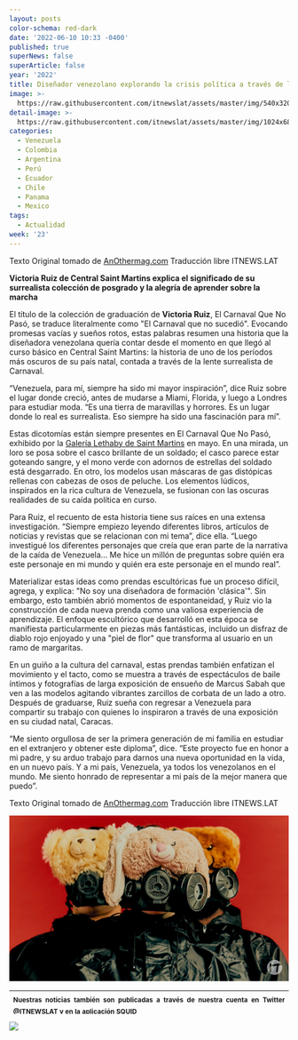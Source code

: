 ```yaml
---
layout: posts
color-schema: red-dark
date: '2022-06-10 10:33 -0400'
published: true
superNews: false
superArticle: false
year: '2022'
title: Diseñador venezolano explorando la crisis política a través de lo carnavalesco
image: >-
  https://raw.githubusercontent.com/itnewslat/assets/master/img/540x320/Victoria-Ruiz-p.jpg
detail-image: >-
  https://raw.githubusercontent.com/itnewslat/assets/master/img/1024x680/Victoria-Ruiz-g.jpg
categories:
  - Venezuela
  - Colombia
  - Argentina
  - Perú
  - Ecuador
  - Chile
  - Panama
  - Mexico
tags:
  - Actualidad
week: '23'
---
```

Texto Original tomado de [AnOthermag.com](https://www.anothermag.com/fashion-beauty/14135/the-venezuelan-designer-exploring-political-crisis-via-the-carnivalesque-csm) Traducción libre ITNEWS.LAT

**Victoria Ruiz de Central Saint Martins explica el significado de su surrealista colección de posgrado y la alegría de aprender sobre la marcha**

El título de la colección de graduación de **Victoria Ruiz**, El Carnaval Que No Pasó, se traduce literalmente como "El Carnaval que no sucedió". Evocando promesas vacías y sueños rotos, estas palabras resumen una historia que la diseñadora venezolana quería contar desde el momento en que llegó al curso básico en Central Saint Martins: la historia de uno de los períodos más oscuros de su país natal, contada a través de la lente surrealista de Carnaval.

“Venezuela, para mí, siempre ha sido mi mayor inspiración”, dice Ruiz sobre el lugar donde creció, antes de mudarse a Miami, Florida, y luego a Londres para estudiar moda. “Es una tierra de maravillas y horrores. Es un lugar donde lo real es surrealista. Eso siempre ha sido una fascinación para mí”.

Estas dicotomías están siempre presentes en El Carnaval Que No Pasó, exhibido por la [Galería Lethaby de Saint Martins](https://www.arts.ac.uk/colleges/central-saint-martins/whats-on-at-csm/lethaby-gallery) en mayo. En una mirada, un loro se posa sobre el casco brillante de un soldado; el casco parece estar goteando sangre, y el mono verde con adornos de estrellas del soldado está desgarrado. En otro, los modelos usan máscaras de gas distópicas rellenas con cabezas de osos de peluche. Los elementos lúdicos, inspirados en la rica cultura de Venezuela, se fusionan con las oscuras realidades de su caída política en curso.

Para Ruiz, el recuento de esta historia tiene sus raíces en una extensa investigación. “Siempre empiezo leyendo diferentes libros, artículos de noticias y revistas que se relacionan con mi tema”, dice ella. “Luego investigué los diferentes personajes que creía que eran parte de la narrativa de la caída de Venezuela… Me hice un millón de preguntas sobre quién era este personaje en mi mundo y quién era este personaje en el mundo real”.

Materializar estas ideas como prendas escultóricas fue un proceso difícil, agrega, y explica: "No soy una diseñadora de formación 'clásica'". Sin embargo, esto también abrió momentos de espontaneidad, y Ruiz vio la construcción de cada nueva prenda como una valiosa experiencia de aprendizaje. El enfoque escultórico que desarrolló en esta época se manifiesta particularmente en piezas más fantásticas, incluido un disfraz de diablo rojo enjoyado y una "piel de flor" que transforma al usuario en un ramo de margaritas.

En un guiño a la cultura del carnaval, estas prendas también enfatizan el movimiento y el tacto, como se muestra a través de espectáculos de baile íntimos y fotografías de larga exposición de ensueño de Marcus Sabah que ven a las modelos agitando vibrantes zarcillos de corbata de un lado a otro. Después de graduarse, Ruiz sueña con regresar a Venezuela para compartir su trabajo con quienes lo inspiraron a través de una exposición en su ciudad natal, Caracas.

“Me siento orgullosa de ser la primera generación de mi familia en estudiar en el extranjero y obtener este diploma”, dice. “Este proyecto fue en honor a mi padre, y su arduo trabajo para darnos una nueva oportunidad en la vida, en un nuevo país. Y a mi país, Venezuela, ya todos los venezolanos en el mundo. Me siento honrado de representar a mi país de la mejor manera que puedo”.

Texto Original tomado de [AnOthermag.com](https://www.anothermag.com/fashion-beauty/14135/the-venezuelan-designer-exploring-political-crisis-via-the-carnivalesque-csm) Traducción libre ITNEWS.LAT

![](https://raw.githubusercontent.com/itnewslat/assets/master/img/540x320/Victoria-Ruiz-p.jpg)

<table style="height: 42px;" width="569">
<tbody>
<tr>
<td style="text-align: justify;"><sub><strong>Nuestras noticias también son publicadas a través de nuestra cuenta en Twitter <a href="https://twitter.com/itnewslat?lang=es">@ITNEWSLAT</a> y en la aplicación <a href="https://squidapp.co/en/">SQUID</a></strong></sub></td>
</tr>
</tbody>
</table>

<img src="https://tracker.metricool.com/c3po.jpg?hash=56f88a41e39ab42c063cc51676587a04"/>
